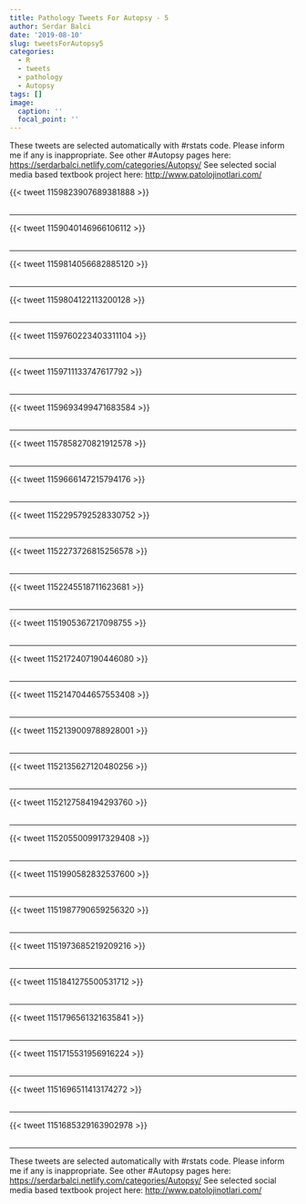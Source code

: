 ```yaml
---
title: Pathology Tweets For Autopsy - 5
author: Serdar Balci
date: '2019-08-10'
slug: tweetsForAutopsy5
categories:
  - R
  - tweets
  - pathology
  - Autopsy
tags: []
image:
  caption: ''
  focal_point: ''
---
```



These tweets are selected automatically with #rstats code. Please inform me if any is inappropriate.
See other #Autopsy pages here: https://serdarbalci.netlify.com/categories/Autopsy/ 
See selected social media based textbook project here: http://www.patolojinotlari.com/

{{< tweet 1159823907689381888 >}}
<br>
<br>
<hr>
{{< tweet 1159040146966106112 >}}
<br>
<br>
<hr>
{{< tweet 1159814056682885120 >}}
<br>
<br>
<hr>
{{< tweet 1159804122113200128 >}}
<br>
<br>
<hr>
{{< tweet 1159760223403311104 >}}
<br>
<br>
<hr>
{{< tweet 1159711133747617792 >}}
<br>
<br>
<hr>
{{< tweet 1159693499471683584 >}}
<br>
<br>
<hr>
{{< tweet 1157858270821912578 >}}
<br>
<br>
<hr>
{{< tweet 1159666147215794176 >}}
<br>
<br>
<hr>
{{< tweet 1152295792528330752 >}}
<br>
<br>
<hr>
{{< tweet 1152273726815256578 >}}
<br>
<br>
<hr>
{{< tweet 1152245518711623681 >}}
<br>
<br>
<hr>
{{< tweet 1151905367217098755 >}}
<br>
<br>
<hr>
{{< tweet 1152172407190446080 >}}
<br>
<br>
<hr>
{{< tweet 1152147044657553408 >}}
<br>
<br>
<hr>
{{< tweet 1152139009788928001 >}}
<br>
<br>
<hr>
{{< tweet 1152135627120480256 >}}
<br>
<br>
<hr>
{{< tweet 1152127584194293760 >}}
<br>
<br>
<hr>
{{< tweet 1152055009917329408 >}}
<br>
<br>
<hr>
{{< tweet 1151990582832537600 >}}
<br>
<br>
<hr>
{{< tweet 1151987790659256320 >}}
<br>
<br>
<hr>
{{< tweet 1151973685219209216 >}}
<br>
<br>
<hr>
{{< tweet 1151841275500531712 >}}
<br>
<br>
<hr>
{{< tweet 1151796561321635841 >}}
<br>
<br>
<hr>
{{< tweet 1151715531956916224 >}}
<br>
<br>
<hr>
{{< tweet 1151696511413174272 >}}
<br>
<br>
<hr>
{{< tweet 1151685329163902978 >}}
<br>
<br>
<hr>


These tweets are selected automatically with #rstats code. Please inform me if any is inappropriate.
See other #Autopsy pages here: https://serdarbalci.netlify.com/categories/Autopsy/ 
See selected social media based textbook project here: http://www.patolojinotlari.com/
